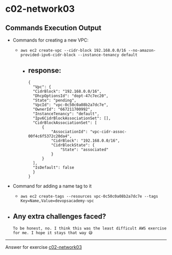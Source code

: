 # c02-network03

## Commands Execution Output

- Commands for creating a new VPC:

  - `aws ec2 create-vpc --cidr-block 192.168.0.0/16 --no-amazon-provided-ipv6-cidr-block --instance-tenancy default`
    - ## response:
      ```
      {
        "Vpc": {
        "CidrBlock": "192.168.0.0/16",
        "DhcpOptionsId": "dopt-47c7ec20",
        "State": "pending",
        "VpcId": "vpc-0c50c0a08b2a7dc7e",
        "OwnerId": "667211700992",
        "InstanceTenancy": "default",
        "Ipv6CidrBlockAssociationSet": [],
        "CidrBlockAssociationSet": [
            {
                "AssociationId": "vpc-cidr-assoc-00f4c6f5372c20da4",
                "CidrBlock": "192.168.0.0/16",
                "CidrBlockState": {
                    "State": "associated"
                }
            }
        ],
        "IsDefault": false
        }
      }
      ```

- Command for adding a name tag to it

  - `aws ec2 create-tags --resources vpc-0c50c0a08b2a7dc7e --tags Key=Name,Value=devopsacademy-vpc`

- ## Any extra challenges faced?
  ```
  To be honest, no. I think this was the least difficult AWS exercise for me. I hope it stays that way 😅
  ```

---

Answer for exercise [c02-network03](https://github.com/devopsacademyau/academy/blob/893381c6f0b69434d9e8597d3d4b1c17f9bc1371/classes/02class/exercises/c02-network03/README.md)
